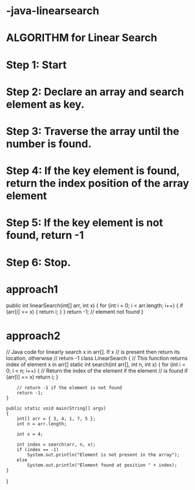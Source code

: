 # -java-linearsearch
# ALGORITHM for Linear Search
# Step 1: Start 
# Step 2: Declare an array and search element as key.
# Step 3: Traverse the array until the number is found.
# Step 4: If the key element is found, return the index position of the array element
# Step 5: If the key element is not found, return -1
# Step 6: Stop.

# approach1
public int linearSearch(int[] arr, int x) {
    for (int i = 0; i < arr.length; i++) {
        if (arr[i] == x) {
            return i;
        }
    }
    return -1; // element not found
}

# approach2
// Java code for linearly search x in arr[]. If x 
// is present then return its location, otherwise 
// return -1 
class LinearSearch { 
	// This function returns index of element x in arr[] 
	static int search(int arr[], int n, int x) 
	{ 
		for (int i = 0; i < n; i++) { 
			// Return the index of the element if the element 
			// is found 
			if (arr[i] == x) 
				return i; 
		} 

		// return -1 if the element is not found 
		return -1; 
	} 

	public static void main(String[] args) 
	{ 
		int[] arr = { 3, 4, 1, 7, 5 }; 
		int n = arr.length; 
		
		int x = 4; 

		int index = search(arr, n, x); 
		if (index == -1) 
			System.out.println("Element is not present in the array"); 
		else
			System.out.println("Element found at position " + index); 
	} 
} 
